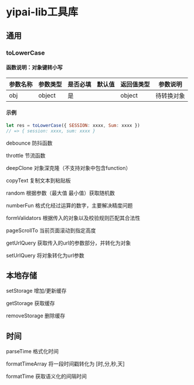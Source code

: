 # yipai-lib工具库

## 通用

### toLowerCase 

#### 函数说明：对象键转小写

| 参数名称 | 参数类型 | 是否必填 | 默认值 | 返回值类型 | 参数说明   |
| -------- | -------- | -------- | ------ | ---------- | ---------- |
| obj      | object   | 是       |        | object     | 待转换对象 |

#### 示例

```js
let res = toLowerCase({ SESSION: xxxx, Sum: xxxx })
// => { session: xxxx, sum: xxxx }
```



debounce 防抖函数

throttle 节流函数

deepClone 对象深克隆（不支持对象中包含function）

copyText 复制文本到粘贴板

random 根据参数（最大值 最小值）获取随机数

numberFun 格式化经过运算的数字，主要解决精度问题

formValidators 根据传入的对象以及校验规则匹配其合法性

pageScrollTo 当前页面滚动到指定高度

getUrlQuery 获取传入的url的参数部分，并转化为对象

setUrlQuery 将对象转化为url参数

## 本地存储

setStorage 增加/更新缓存

getStorage 获取缓存

removeStorage 删除缓存

## 时间

parseTime 格式化时间

formatTimeArray  将一段时间戳转化为 [时,分,秒,天]

formatTime 获取语义化的间隔时间